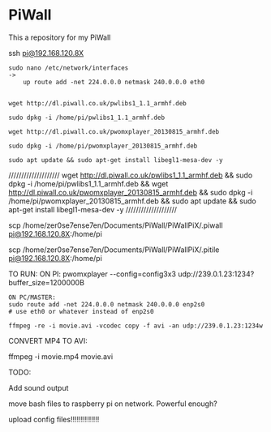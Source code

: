 # PiWall
This a repository for my PiWall


ssh pi@192.168.120.8X

	sudo nano /etc/network/interfaces
	->
		up route add -net 224.0.0.0 netmask 240.0.0.0 eth0


	wget http://dl.piwall.co.uk/pwlibs1_1.1_armhf.deb

	sudo dpkg -i /home/pi/pwlibs1_1.1_armhf.deb

	wget http://dl.piwall.co.uk/pwomxplayer_20130815_armhf.deb

	sudo dpkg -i /home/pi/pwomxplayer_20130815_armhf.deb
	
	sudo apt update && sudo apt-get install libegl1-mesa-dev -y
////////////////////
wget http://dl.piwall.co.uk/pwlibs1_1.1_armhf.deb && sudo dpkg -i /home/pi/pwlibs1_1.1_armhf.deb && wget http://dl.piwall.co.uk/pwomxplayer_20130815_armhf.deb && sudo dpkg -i /home/pi/pwomxplayer_20130815_armhf.deb && sudo apt update && sudo apt-get install libegl1-mesa-dev -y
////////////////////


scp /home/zer0se7ense7en/Documents/PiWall/PiWallPiX/.piwall pi@192.168.120.8X:/home/pi

scp /home/zer0se7ense7en/Documents/PiWall/PiWallPiX/.pitile pi@192.168.120.8X:/home/pi


TO RUN:
	ON PI:
	pwomxplayer --config=config3x3 udp://239.0.1.23:1234?buffer_size=1200000B

	ON PC/MASTER:
	sudo route add -net 224.0.0.0 netmask 240.0.0.0 enp2s0
	# use eth0 or whatever instead of enp2s0
	
	ffmpeg -re -i movie.avi -vcodec copy -f avi -an udp://239.0.1.23:1234w

CONVERT MP4 TO AVI:

 ffmpeg -i movie.mp4 movie.avi 



TODO:

Add sound output

move bash files to raspberry pi on network. Powerful enough?

upload config files!!!!!!!!!!!!!!
